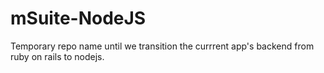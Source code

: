# mSuite-NodeJS
Temporary repo name until we transition the currrent app's backend from ruby on rails to nodejs.
